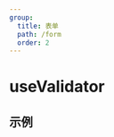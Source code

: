 ```yaml
---
group:
  title: 表单
  path: /form
  order: 2
---
```


# useValidator

## 示例

<!-- <code src="./demo/index.jsx" /> -->
